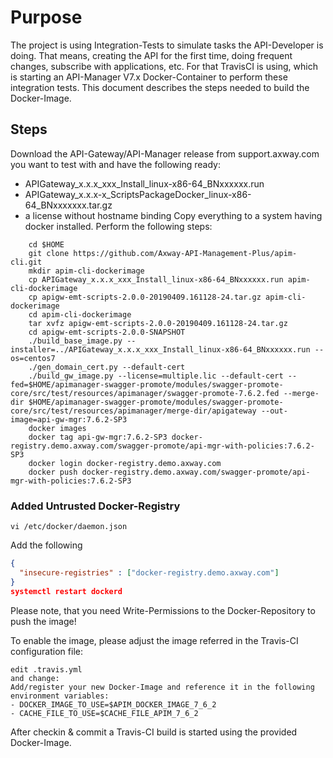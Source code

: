 
# Purpose
The project is using Integration-Tests to simulate tasks the API-Developer is doing. That means, creating the API for the first time, doing frequent changes, subscribe with applications, etc. 
For that TravisCI is using, which is starting an API-Manager V7.x Docker-Container to perform these integration tests. This document describes the steps needed to build the Docker-Image.

## Steps
Download the API-Gateway/API-Manager release from support.axway.com you want to test with and have the following ready:
- APIGateway_x.x.x_xxx_Install_linux-x86-64_BNxxxxxx.run
- APIGateway_x.x.x-x_ScriptsPackageDocker_linux-x86-64_BNxxxxxxx.tar.gz
- a license without hostname binding
Copy everything to a system having docker installed. 
Perform the following steps:
```
    cd $HOME
    git clone https://github.com/Axway-API-Management-Plus/apim-cli.git
    mkdir apim-cli-dockerimage
    cp APIGateway_x.x.x_xxx_Install_linux-x86-64_BNxxxxxx.run apim-cli-dockerimage
    cp apigw-emt-scripts-2.0.0-20190409.161128-24.tar.gz apim-cli-dockerimage
    cd apim-cli-dockerimage
    tar xvfz apigw-emt-scripts-2.0.0-20190409.161128-24.tar.gz
    cd apigw-emt-scripts-2.0.0-SNAPSHOT
    ./build_base_image.py --installer=../APIGateway_x.x.x_xxx_Install_linux-x86-64_BNxxxxxx.run --os=centos7
    ./gen_domain_cert.py --default-cert
    ./build_gw_image.py --license=multiple.lic --default-cert --fed=$HOME/apimanager-swagger-promote/modules/swagger-promote-core/src/test/resources/apimanager/swagger-promote-7.6.2.fed --merge-dir $HOME/apimanager-swagger-promote/modules/swagger-promote-core/src/test/resources/apimanager/merge-dir/apigateway --out-image=api-gw-mgr:7.6.2-SP3
    docker images
    docker tag api-gw-mgr:7.6.2-SP3 docker-registry.demo.axway.com/swagger-promote/api-mgr-with-policies:7.6.2-SP3
    docker login docker-registry.demo.axway.com
    docker push docker-registry.demo.axway.com/swagger-promote/api-mgr-with-policies:7.6.2-SP3
```

### Added Untrusted Docker-Registry
```
vi /etc/docker/daemon.json
```
Add the following
```json
{
  "insecure-registries" : ["docker-registry.demo.axway.com"]
}
systemctl restart dockerd
```

Please note, that you need Write-Permissions to the Docker-Repository to push the image!

To enable the image, please adjust the image referred in the Travis-CI configuration file:
```
edit .travis.yml
and change:
Add/register your new Docker-Image and reference it in the following environment variables:
- DOCKER_IMAGE_TO_USE=$APIM_DOCKER_IMAGE_7_6_2
- CACHE_FILE_TO_USE=$CACHE_FILE_APIM_7_6_2
```
After checkin & commit a Travis-CI build is started using the provided Docker-Image.
